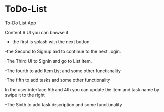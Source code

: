 # ToDo-List

To-Do List App 

Content 6 UI you can browse it 

- the first is splash with the next button. 

-the Second to Signup and to continue to the next Login. 

-The Third UI to SignIn and go to List Item. 

-The fourth to add Item List and some other functionality 

-The fifth to add tasks and some other functionality  

In the user interface 5th and 4th you can update the item and task name by swipe it to the right  

-The Sixth to add task description and some functionality
